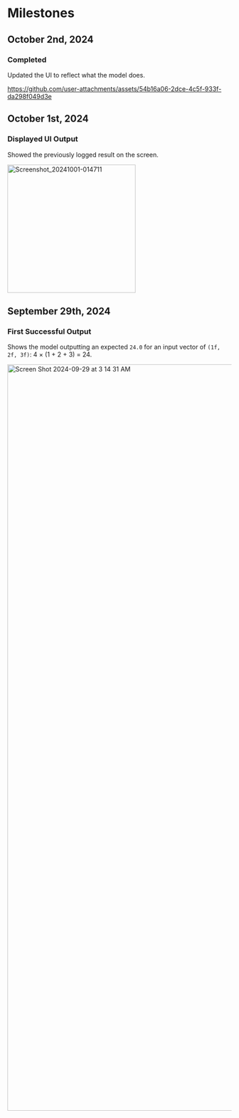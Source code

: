 # Milestones

## October 2nd, 2024
### Completed
Updated the UI to reflect what the model does.

https://github.com/user-attachments/assets/54b16a06-2dce-4c5f-933f-da298f049d3e

## October 1st, 2024
### Displayed UI Output
Showed the previously logged result on the screen.

<img width="288" alt="Screenshot_20241001-014711" src="https://github.com/user-attachments/assets/4f41acca-c7ab-428a-a85e-78cc395ea3c9">

## September 29th, 2024
### First Successful Output
Shows the model outputting an expected `24.0` for an input vector of `(1f, 2f, 3f)`: 4 × (1 + 2 + 3) = 24.

<img width="1678" alt="Screen Shot 2024-09-29 at 3 14 31 AM" src="https://github.com/user-attachments/assets/ee4ff08b-79cb-4228-b23d-29266aad83e1">
